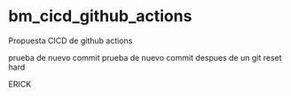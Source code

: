 # bm_cicd_github_actions
Propuesta CICD de github actions

prueba de nuevo commit
prueba de nuevo commit despues de un git reset hard

ERICK